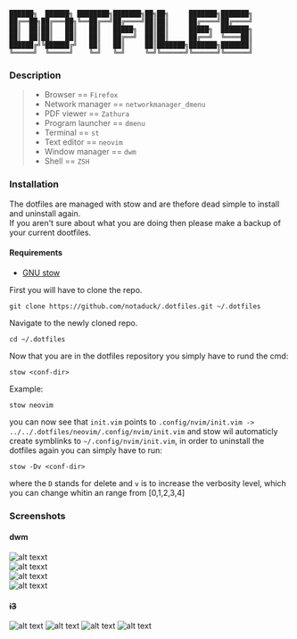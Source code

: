```  
██████╗  ██████╗ ████████╗███████╗██╗██╗     ███████╗███████╗  
██╔══██╗██╔═══██╗╚══██╔══╝██╔════╝██║██║     ██╔════╝██╔════╝  
██║  ██║██║   ██║   ██║   █████╗  ██║██║     █████╗  ███████╗  
██║  ██║██║   ██║   ██║   ██╔══╝  ██║██║     ██╔══╝  ╚════██║  
██████╔╝╚██████╔╝   ██║   ██║     ██║███████╗███████╗███████║  
╚═════╝  ╚═════╝    ╚═╝   ╚═╝     ╚═╝╚══════╝╚══════╝╚══════╝                                                               
```
### Description
> - Browser == `Firefox` 
> - Network manager == `networkmanager_dmenu` 
> - PDF viewer == `Zathura`
> - Program launcher == `dmenu` 
> - Terminal == `st` 
> - Text editor == `neovim`
> - Window manager == `dwm`
> - Shell == `ZSH`


### Installation

The dotfiles are managed with stow and are thefore dead simple to install and uninstall again.  
If you aren't sure about what you are doing then please make a backup of your current dootfiles.  

#### Requirements
- [GNU stow](https://www.gnu.org/software/stow/)

First you will have to clone the repo.
```
git clone https://github.com/notaduck/.dotfiles.git ~/.dotfiles
```
Navigate to the newly cloned repo.
```
cd ~/.dotfiles
```
Now that you are in the dotfiles repository you simply have to rund the cmd:
```
stow <conf-dir>
```
Example:
```
stow neovim
```
you can now see that `init.vim` points to `.config/nvim/init.vim -> ../../.dotfiles/neovim/.config/nvim/init.vim`
and stow wil automaticly create symblinks to `~/.config/nvim/init.vim`, in order to uninstall the dotfiles again you can simply have to run:
```
stow -Dv <conf-dir>
```
where the `D` stands for delete and `v` is to increase the verbosity level, which you can change whitin an range from [0,1,2,3,4]

### Screenshots

#### dwm
![alt texxt](https://i.imgur.com/ixkxMAa.png)  
![alt texxt](https://i.imgur.com/oP91I8G.jpg)  
![alt texxt](https://i.imgur.com/y0xOzLu.png)  
![alt texxt](https://i.imgur.com/pHEGg3i.png)  


#### ~~i3~~
![alt text](https://i.imgur.com/CMjN0CF.jpg "Clean")
![alt text](https://i.imgur.com/sLYPCZQ.jpg "Zathura and ")
![alt text](https://i.imgur.com/cA3L5dw.jpg "Stow dir and neofetch")
![alt text](https://i.imgur.com/4p3Ikoj.jpg "Dotfiles and nvim conf")
